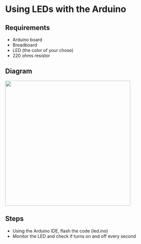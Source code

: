 # Using LEDs with the Arduino

## Requirements
- Arduino board
- Breadboard
- LED (the color of your chose)
- 220 ohms resistor

## Diagram

  <img src="https://github.com/estape11/arduino-workshop/blob/main/2-using-components/leds/assets/led_diagram.png?raw=true" width="400">


## Steps
- Using the Arduino IDE, flash the code (led.ino)
- Monitor the LED and check if turns on and off every second